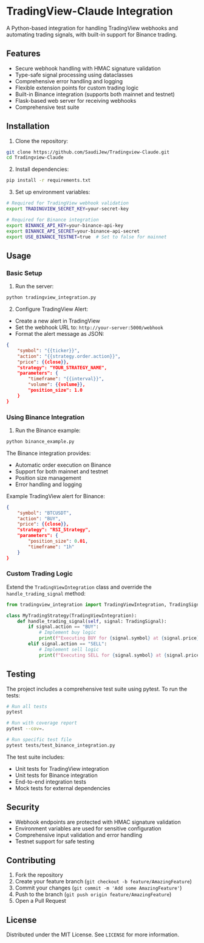 # TradingView-Claude Integration

A Python-based integration for handling TradingView webhooks and automating trading signals, with built-in support for Binance trading.

## Features

- Secure webhook handling with HMAC signature validation
- Type-safe signal processing using dataclasses
- Comprehensive error handling and logging
- Flexible extension points for custom trading logic
- Built-in Binance integration (supports both mainnet and testnet)
- Flask-based web server for receiving webhooks
- Comprehensive test suite

## Installation

1. Clone the repository:
```bash
git clone https://github.com/SaudiJew/Tradingview-Claude.git
cd Tradingview-Claude
```

2. Install dependencies:
```bash
pip install -r requirements.txt
```

3. Set up environment variables:
```bash
# Required for TradingView webhook validation
export TRADINGVIEW_SECRET_KEY=your-secret-key

# Required for Binance integration
export BINANCE_API_KEY=your-binance-api-key
export BINANCE_API_SECRET=your-binance-api-secret
export USE_BINANCE_TESTNET=true  # Set to false for mainnet
```

## Usage

### Basic Setup

1. Run the server:
```bash
python tradingview_integration.py
```

2. Configure TradingView Alert:
- Create a new alert in TradingView
- Set the webhook URL to: `http://your-server:5000/webhook`
- Format the alert message as JSON:
```json
{
    "symbol": "{{ticker}}",
    "action": "{{strategy.order.action}}",
    "price": {{close}},
    "strategy": "YOUR_STRATEGY_NAME",
    "parameters": {
        "timeframe": "{{interval}}",
        "volume": {{volume}},
        "position_size": 1.0
    }
}
```

### Using Binance Integration

1. Run the Binance example:
```bash
python binance_example.py
```

The Binance integration provides:
- Automatic order execution on Binance
- Support for both mainnet and testnet
- Position size management
- Error handling and logging

Example TradingView alert for Binance:
```json
{
    "symbol": "BTCUSDT",
    "action": "BUY",
    "price": {{close}},
    "strategy": "RSI_Strategy",
    "parameters": {
        "position_size": 0.01,
        "timeframe": "1h"
    }
}
```

### Custom Trading Logic

Extend the `TradingViewIntegration` class and override the `handle_trading_signal` method:

```python
from tradingview_integration import TradingViewIntegration, TradingSignal

class MyTradingStrategy(TradingViewIntegration):
    def handle_trading_signal(self, signal: TradingSignal):
        if signal.action == "BUY":
            # Implement buy logic
            print(f"Executing BUY for {signal.symbol} at {signal.price}")
        elif signal.action == "SELL":
            # Implement sell logic
            print(f"Executing SELL for {signal.symbol} at {signal.price}")
```

## Testing

The project includes a comprehensive test suite using pytest. To run the tests:

```bash
# Run all tests
pytest

# Run with coverage report
pytest --cov=.

# Run specific test file
pytest tests/test_binance_integration.py
```

The test suite includes:
- Unit tests for TradingView integration
- Unit tests for Binance integration
- End-to-end integration tests
- Mock tests for external dependencies

## Security

- Webhook endpoints are protected with HMAC signature validation
- Environment variables are used for sensitive configuration
- Comprehensive input validation and error handling
- Testnet support for safe testing

## Contributing

1. Fork the repository
2. Create your feature branch (`git checkout -b feature/AmazingFeature`)
3. Commit your changes (`git commit -m 'Add some AmazingFeature'`)
4. Push to the branch (`git push origin feature/AmazingFeature`)
5. Open a Pull Request

## License

Distributed under the MIT License. See `LICENSE` for more information.
